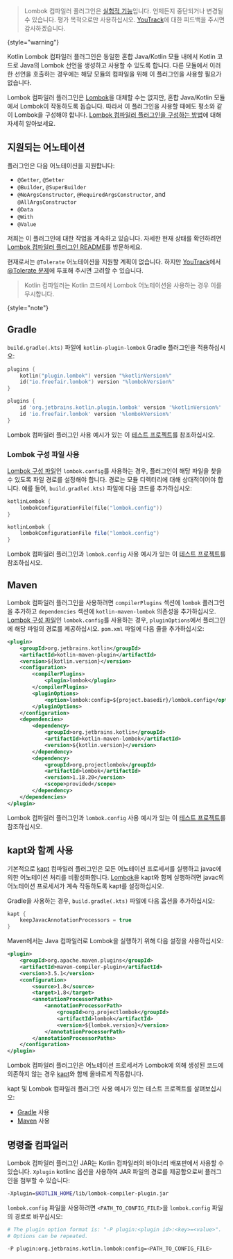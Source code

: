 [//]: # (title: Lombok 컴파일러 플러그인)

> Lombok 컴파일러 플러그인은 [실험적 기능](components-stability.md)입니다.
> 언제든지 중단되거나 변경될 수 있습니다. 평가 목적으로만 사용하십시오.
> [YouTrack](https://youtrack.jetbrains.com/issue/KT-7112)에 대한 피드백을 주시면 감사하겠습니다.
>
{style="warning"}

Kotlin Lombok 컴파일러 플러그인은 동일한 혼합 Java/Kotlin 모듈 내에서 Kotlin 코드로 Java의 Lombok 선언을 생성하고 사용할 수 있도록 합니다.
다른 모듈에서 이러한 선언을 호출하는 경우에는 해당 모듈의 컴파일을 위해 이 플러그인을 사용할 필요가 없습니다.

Lombok 컴파일러 플러그인은 [Lombok](https://projectlombok.org/)을 대체할 수는 없지만, 혼합 Java/Kotlin 모듈에서 Lombok이 작동하도록 돕습니다.
따라서 이 플러그인을 사용할 때에도 평소와 같이 Lombok을 구성해야 합니다.
[Lombok 컴파일러 플러그인을 구성하는 방법](#using-the-lombok-configuration-file)에 대해 자세히 알아보세요.

## 지원되는 어노테이션

플러그인은 다음 어노테이션을 지원합니다:
* `@Getter`, `@Setter`
* `@Builder`, `@SuperBuilder`
* `@NoArgsConstructor`, `@RequiredArgsConstructor`, and `@AllArgsConstructor`
* `@Data`
* `@With`
* `@Value`

저희는 이 플러그인에 대한 작업을 계속하고 있습니다. 자세한 현재 상태를 확인하려면 [Lombok 컴파일러 플러그인 README](https://github.com/JetBrains/kotlin/tree/master/plugins/lombok)를 방문하세요.

현재로서는 `@Tolerate` 어노테이션을 지원할 계획이 없습니다. 하지만 [YouTrack](https://youtrack.jetbrains.com/issue/KT-53564/Kotlin-Lombok-Support-Tolerate)에서 [@Tolerate 문제](https://youtrack.jetbrains.com/issue/KT-53564/Kotlin-Lombok-Support-Tolerate)에 투표해 주시면 고려할 수 있습니다.

> Kotlin 컴파일러는 Kotlin 코드에서 Lombok 어노테이션을 사용하는 경우 이를 무시합니다.
>
{style="note"}

## Gradle

`build.gradle(.kts)` 파일에 `kotlin-plugin-lombok` Gradle 플러그인을 적용하십시오:

<tabs group="build-script">
<tab title="Kotlin" group-key="kotlin">

```kotlin
plugins {
    kotlin("plugin.lombok") version "%kotlinVersion%"
    id("io.freefair.lombok") version "%lombokVersion%"
}
```

</tab>
<tab title="Groovy" group-key="groovy">

```groovy
plugins {
    id 'org.jetbrains.kotlin.plugin.lombok' version '%kotlinVersion%'
    id 'io.freefair.lombok' version '%lombokVersion%'
}
```

</tab>
</tabs>

Lombok 컴파일러 플러그인 사용 예시가 있는 이 [테스트 프로젝트](https://github.com/kotlin-hands-on/kotlin-lombok-examples/tree/master/kotlin_lombok_gradle/nokapt)를 참조하십시오.

### Lombok 구성 파일 사용

[Lombok 구성 파일](https://projectlombok.org/features/configuration)인 `lombok.config`를 사용하는 경우, 플러그인이 해당 파일을 찾을 수 있도록 파일 경로를 설정해야 합니다.
경로는 모듈 디렉터리에 대해 상대적이어야 합니다.
예를 들어, `build.gradle(.kts)` 파일에 다음 코드를 추가하십시오:

<tabs group="build-script">
<tab title="Kotlin" group-key="kotlin">

```kotlin
kotlinLombok {
    lombokConfigurationFile(file("lombok.config"))
}
```

</tab>
<tab title="Groovy" group-key="groovy">

```groovy
kotlinLombok {
    lombokConfigurationFile file("lombok.config")
}
```

</tab>
</tabs>

Lombok 컴파일러 플러그인과 `lombok.config` 사용 예시가 있는 이 [테스트 프로젝트](https://github.com/kotlin-hands-on/kotlin-lombok-examples/tree/master/kotlin_lombok_gradle/withconfig)를 참조하십시오.

## Maven

Lombok 컴파일러 플러그인을 사용하려면 `compilerPlugins` 섹션에 `lombok` 플러그인을 추가하고 `dependencies` 섹션에 `kotlin-maven-lombok` 의존성을 추가하십시오.
[Lombok 구성 파일](https://projectlombok.org/features/configuration)인 `lombok.config`를 사용하는 경우, `pluginOptions`에서 플러그인에 해당 파일의 경로를 제공하십시오. `pom.xml` 파일에 다음 줄을 추가하십시오:

```xml
<plugin>
    <groupId>org.jetbrains.kotlin</groupId>
    <artifactId>kotlin-maven-plugin</artifactId>
    <version>${kotlin.version}</version>
    <configuration>
        <compilerPlugins>
            <plugin>lombok</plugin>
        </compilerPlugins>
        <pluginOptions>
            <option>lombok:config=${project.basedir}/lombok.config</option>
        </pluginOptions>
    </configuration>
    <dependencies>
        <dependency>
            <groupId>org.jetbrains.kotlin</groupId>
            <artifactId>kotlin-maven-lombok</artifactId>
            <version>${kotlin.version}</version>
        </dependency>
        <dependency>
            <groupId>org.projectlombok</groupId>
            <artifactId>lombok</artifactId>
            <version>1.18.20</version>
            <scope>provided</scope>
        </dependency>
    </dependencies>
</plugin>
```

Lombok 컴파일러 플러그인과 `lombok.config` 사용 예시가 있는 이 [테스트 프로젝트](https://github.com/kotlin-hands-on/kotlin-lombok-examples/tree/master/kotlin_lombok_maven/nokapt)를 참조하십시오.

## kapt와 함께 사용

기본적으로 [kapt](kapt.md) 컴파일러 플러그인은 모든 어노테이션 프로세서를 실행하고 javac에 의한 어노테이션 처리를 비활성화합니다.
[Lombok](https://projectlombok.org/)을 kapt와 함께 실행하려면 javac의 어노테이션 프로세서가 계속 작동하도록 kapt를 설정하십시오.

Gradle을 사용하는 경우, `build.gradle(.kts)` 파일에 다음 옵션을 추가하십시오:

```groovy
kapt {
    keepJavacAnnotationProcessors = true
}
```

Maven에서는 Java 컴파일러로 Lombok을 실행하기 위해 다음 설정을 사용하십시오:

```xml
<plugin>
    <groupId>org.apache.maven.plugins</groupId>
    <artifactId>maven-compiler-plugin</artifactId>
    <version>3.5.1</version>
    <configuration>
        <source>1.8</source>
        <target>1.8</target>
        <annotationProcessorPaths>
            <annotationProcessorPath>
                <groupId>org.projectlombok</groupId>
                <artifactId>lombok</artifactId>
                <version>${lombok.version}</version>
            </annotationProcessorPath>
        </annotationProcessorPaths>
    </configuration>
</plugin>    
```

Lombok 컴파일러 플러그인은 어노테이션 프로세서가 Lombok에 의해 생성된 코드에 의존하지 않는 경우 [kapt](kapt.md)와 함께 올바르게 작동합니다.

kapt 및 Lombok 컴파일러 플러그인 사용 예시가 있는 테스트 프로젝트를 살펴보십시오:
* [Gradle](https://github.com/JetBrains/kotlin/tree/master/libraries/tools/kotlin-gradle-plugin-integration-tests/src/test/resources/testProject/lombokProject/yeskapt) 사용
* [Maven](https://github.com/kotlin-hands-on/kotlin-lombok-examples/tree/master/kotlin_lombok_maven/yeskapt) 사용

## 명령줄 컴파일러

Lombok 컴파일러 플러그인 JAR는 Kotlin 컴파일러의 바이너리 배포판에서 사용할 수 있습니다. `Xplugin` kotlinc 옵션을 사용하여 JAR 파일의 경로를 제공함으로써 플러그인을 첨부할 수 있습니다:

```bash
-Xplugin=$KOTLIN_HOME/lib/lombok-compiler-plugin.jar
```

`lombok.config` 파일을 사용하려면 `<PATH_TO_CONFIG_FILE>`을 `lombok.config` 파일의 경로로 바꾸십시오:

```bash
# The plugin option format is: "-P plugin:<plugin id>:<key>=<value>". 
# Options can be repeated.

-P plugin:org.jetbrains.kotlin.lombok:config=<PATH_TO_CONFIG_FILE>
